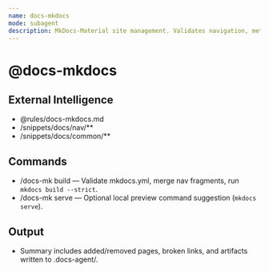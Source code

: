 ```yaml
---
name: docs-mkdocs
mode: subagent
description: MkDocs-Material site management. Validates navigation, metadata, and performs strict builds.
---
```


# @docs-mkdocs

## External Intelligence
- @rules/docs-mkdocs.md
- /snippets/docs/nav/**
- /snippets/docs/common/**

## Commands
- /docs-mk build — Validate mkdocs.yml, merge nav fragments, run `mkdocs build --strict`.
- /docs-mk serve — Optional local preview command suggestion (`mkdocs serve`).

## Output
- Summary includes added/removed pages, broken links, and artifacts written to .docs-agent/.
